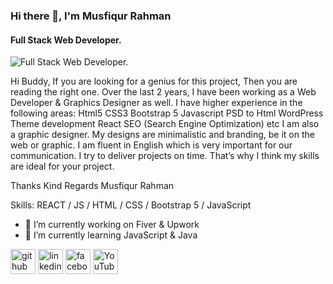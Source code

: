 ### Hi there 👋, I'm Musfiqur Rahman
#### Full Stack Web Developer.
![Full Stack Web Developer.](https://media-exp1.licdn.com/dms/image/C4D16AQHx3kzW7pq4Ww/profile-displaybackgroundimage-shrink_200_800/0/1630498948082?e=1635984000&v=beta&t=cwG5P8synj7rOsQkXilkaD5LGaGDEOwk1_YW_wUWOk8)

Hi Buddy,
If you are looking for a genius for this project, Then you are reading the right one.
Over the last 2 years, I have been working as a Web Developer & Graphics Designer as well. I have higher experience in the following areas:
Html5
CSS3
Bootstrap 5
Javascript
PSD to Html
WordPress Theme development
React
SEO (Search Engine Optimization) etc
I am also a graphic designer. My designs are minimalistic and branding, be it on the web or graphic. I am fluent in English which is very important for our communication. I try to deliver projects on time. That’s why I think my skills are ideal for your project.

Thanks
Kind Regards
Musfiqur Rahman

Skills: REACT / JS / HTML / CSS / Bootstrap 5 / JavaScript

- 🔭 I’m currently working on Fiver & Upwork 
- 🌱 I’m currently learning JavaScript & Java 


[<img src='https://cdn.jsdelivr.net/npm/simple-icons@3.0.1/icons/github.svg' alt='github' height='40'>](https://github.com/musfiqurofficial)  [<img src='https://cdn.jsdelivr.net/npm/simple-icons@3.0.1/icons/linkedin.svg' alt='linkedin' height='40'>](https://www.linkedin.com/in/musfiqurofficial/)  [<img src='https://cdn.jsdelivr.net/npm/simple-icons@3.0.1/icons/facebook.svg' alt='facebook' height='40'>](https://www.facebook.com/musfiqurofficialF)  [<img src='https://cdn.jsdelivr.net/npm/simple-icons@3.0.1/icons/youtube.svg' alt='YouTube' height='40'>](https://www.youtube.com/channel/UC1gJ3FMsT2D3emyi2_TfBtA)  

